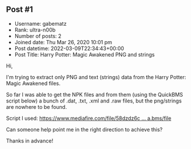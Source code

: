 ## Post #1
- Username: gabematz
- Rank: ultra-n00b
- Number of posts: 2
- Joined date: Thu Mar 26, 2020 10:01 pm
- Post datetime: 2022-03-09T22:34:43+00:00
- Post Title: Harry Potter: Magic Awakened PNG and strings

Hi,

I'm trying to extract only PNG and text (strings) data from the Harry Potter: Magic Awakened files. 

So far I was able to get the NPK files and from them (using the QuickBMS script below) a bunch of .dat, .txt, .xml and .raw files, but the png/strings are nowhere to be found.

Script I used: [https://www.mediafire.com/file/58dzdz6c ... a.bms/file](https://www.mediafire.com/file/58dzdz6cmobpx9h/nxpk_hpma.bms/file)

Can someone help point me in the right direction to achieve this?

Thanks in advance!
